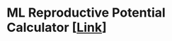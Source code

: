 # ML Reproductive Potential Calculator [[Link](https://ivantipow.github.io/reproductive-potential-calculator/)]
